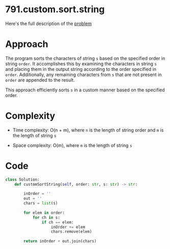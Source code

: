 # 791.custom.sort.string

Here's the full description of the [problem](https://leetcode.com/problems/custom-sort-string/description/?envType=daily-question&envId=2024-03-11)

# Approach

The program sorts the characters of string `s` based on the specified order in string `order`. It accomplishes this by examining the characters in string `s` and placing them in the output string according to the order specified in `order`. Additionally, any remaining characters from `s` that are not present in `order` are appended to the result.

This approach efficiently sorts `s` in a custom manner based on the specified order.

# Complexity

- Time complexity: O(n + m), where `n` is the length of string order and `m` is the length of string `s`

- Space complexity: O(m), where `m` is the length of string `s`

# Code

```Python
class Solution:
    def customSortString(self, order: str, s: str) -> str:
        
        inOrder = ''
        out = ''
        chars = list(s)
        
        for elem in order: 
            for ch in s:
                if ch == elem: 
                    inOrder += elem
                    chars.remove(elem)
            
        return inOrder + out.join(chars)
```